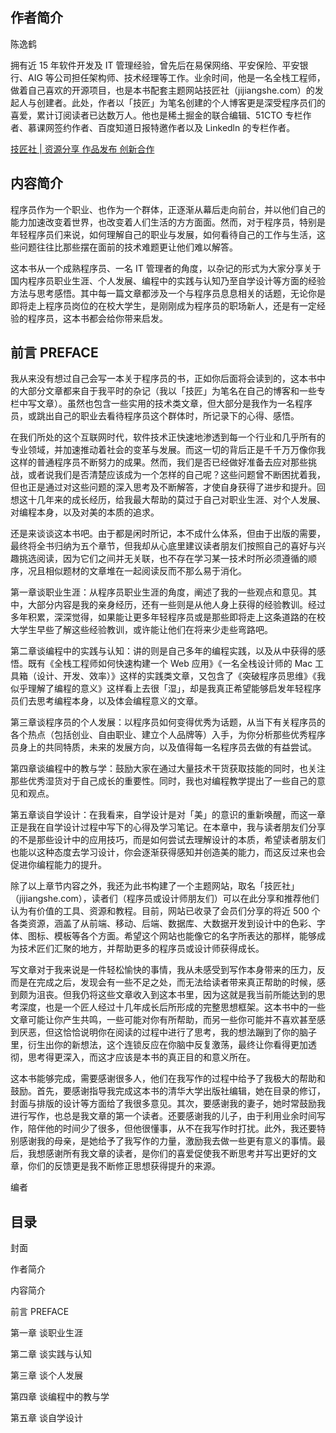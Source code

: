 ## 作者简介

陈逸鹤

拥有近 15 年软件开发及 IT 管理经验，曾先后在易保网络、平安保险、平安银行、AIG 等公司担任架构师、技术经理等工作。业余时间，他是一名全栈工程师，做着自己喜欢的开源项目，也是本书配套主题网站技匠社（jijiangshe.com）的发起人与创建者。此处，作者以「技匠」为笔名创建的个人博客更是深受程序员们的喜爱，累计订阅读者已达数万人。他也是稀土掘金的联合编辑、51CTO 专栏作者、慕课网签约作者、百度知道日报特邀作者以及 Linkedln 的专栏作者。

[技匠社 | 资源分享 作品发布 创新合作](http://jijiangshe.com/)

## 内容简介

程序员作为一个职业、也作为一个群体，正逐渐从幕后走向前台，并以他们自己的能力加速改变着世界，也改变着人们生活的方方面面。然而，对于程序员，特别是年轻程序员们来说，如何理解自己的职业与发展，如何看待自己的工作与生活，这些问题往往比那些摆在面前的技术难题更让他们难以解答。

这本书从一个成熟程序员、一名 IT 管理者的角度，以杂记的形式为大家分享关于国内程序员职业生涯、个人发展、编程中的实践与认知乃至自学设计等方面的经验方法与思考感悟。其中每一篇文章都涉及一个与程序员息息相关的话题，无论你是即将走上程序员岗位的在校大学生，是刚刚成为程序员的职场新人，还是有一定经验的程序员，这本书都会给你带来启发。

## 前言 PREFACE

我从来没有想过自己会写一本关于程序员的书，正如你后面将会读到的，这本书中的大部分文章都来自于我平时的杂记（我以「技匠」为笔名在自己的博客和一些专栏中写文章）。虽然也包含一些实用的技术类文章，但大部分是我作为一名程序员，或跳出自己的职业去看待程序员这个群体时，所记录下的心得、感悟。

在我们所处的这个互联网时代，软件技术正快速地渗透到每一个行业和几乎所有的专业领域，并加速推动着社会的变革与发展。而这一切的背后正是千千万万像你我这样的普通程序员不断努力的成果。然而，我们是否已经做好准备去应对那些挑战，或者说我们是否清楚应该成为一个怎样的自己呢？这些问题曾不断困扰着我，但也正是通过对这些问题的深入思考及不断解答，才使自身获得了进步和提升。回想这十几年来的成长经历，给我最大帮助的莫过于自己对职业生涯、对个人发展、对编程本身，以及对美的本质的追求。

还是来谈谈这本书吧。由于都是闲时所记，本不成什么体系，但由于出版的需要，最终将全书归纳为五个章节，但我却从心底里建议读者朋友们按照自己的喜好与兴趣挑选阅读，因为它们之间并无关联，也不存在学习某一技术时所必须遵循的顺序，况且相似题材的文章堆在一起阅读反而不那么易于消化。

第一章谈职业生涯：从程序员职业生涯的角度，阐述了我的一些观点和意见。其中，大部分内容是我的亲身经历，还有一些则是从他人身上获得的经验教训。经过多年积累，深深觉得，如果能让更多年轻程序员或是那些即将走上这条道路的在校大学生早些了解这些经验教训，或许能让他们在将来少走些弯路吧。

第二章谈编程中的实践与认知：讲的则是自己多年的编程实践，以及从中获得的感悟。既有《全栈工程师如何快速构建一个 Web 应用》《一名全栈设计师的 Mac 工具箱（设计、开发、效率）》这样的实践类文章，又包含了《突破程序员思维》《我似乎理解了编程的意义》这样看上去很「湿」，却是我真正希望能够启发年轻程序员们去思考编程本身，以及体会编程意义的文章。

第三章谈程序员的个人发展：以程序员如何变得优秀为话题，从当下有关程序员的各个热点（包括创业、自由职业、建立个人品牌等）入手，为你分析那些优秀程序员身上的共同特质，未来的发展方向，以及值得每一名程序员去做的有益尝试。

第四章谈编程中的教与学：鼓励大家在通过大量技术干货获取技能的同时，也关注那些优秀湿货对于自己成长的重要性。同时，我也对编程教学提出了一些自己的意见和观点。

第五章谈自学设计：在我看来，自学设计是对「美」的意识的重新唤醒，而这一章正是我在自学设计过程中写下的心得及学习笔记。在本章中，我与读者朋友们分享的不是那些设计中的应用技巧，而是如何尝试去理解设计的本质，希望读者朋友们也能以这种态度去学习设计，你会逐渐获得感知并创造美的能力，而这反过来也会促进你编程能力的提升。

除了以上章节内容之外，我还为此书构建了一个主题网站，取名「技匠社」（jijiangshe.com），读者们（程序员或设计师朋友们）可以在此分享和推荐他们认为有价值的工具、资源和教程。目前，网站已收录了会员们分享的将近 500 个各类资源，涵盖了从前端、移动、后端、数据库、大数据开发到设计中的色彩、字体、图标、模板等各个方面。希望这个网站也能像它的名字所表达的那样，能够成为技术匠们汇聚的地方，并帮助更多的程序员或设计师获得成长。

写文章对于我来说是一件轻松愉快的事情，我从未感受到写作本身带来的压力，反而是在完成之后，发现会有一些不足之处，而无法给读者带来真正帮助的时候，感到颇为沮丧。但我仍将这些文章收入到这本书里，因为这就是我当前所能达到的思考深度，也是一个匠人经过十几年成长后所形成的完整思想框架。这本书中的一些文章可能让你产生共鸣，一些可能对你有所帮助，而另一些你可能并不喜欢甚至感到厌恶，但这恰恰说明你在阅读的过程中进行了思考，我的想法蹦到了你的脑子里，衍生出你的新想法，这个连锁反应在你脑中反复激荡，最终让你看得更加透彻，思考得更深入，而这才应该是本书的真正目的和意义所在。

这本书能够完成，需要感谢很多人，他们在我写作的过程中给予了我极大的帮助和鼓励。首先，要感谢指导我完成这本书的清华大学出版社编辑，她在目录的修订，封面与排版的设计等方面给了我很多意见。其次，要感谢我的妻子，她时常鼓励我进行写作，也总是我文章的第一个读者。还要感谢我的儿子，由于利用业余时间写作，陪伴他的时间少了很多，但他很懂事，从不在我写作时打扰。此外，我还要特别感谢我的母亲，是她给予了我写作的力量，激励我去做一些更有意义的事情。最后，我想感谢所有我文章的读者，是你们的喜爱促使我不断思考并写出更好的文章，你们的反馈更是我不断修正思想获得提升的来源。

编者

## 目录

封面

作者简介

内容简介

前言 PREFACE

第一章 谈职业生涯

第二章 谈实践与认知

第三章 谈个人发展

第四章 谈编程中的教与学

第五章 谈自学设计